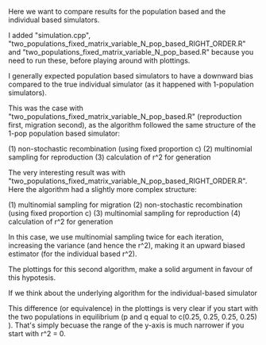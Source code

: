 Here we want to compare results for the population based and the individual based simulators.

I added "simulation.cpp", "two_populations_fixed_matrix_variable_N_pop_based_RIGHT_ORDER.R" and "two_populations_fixed_matrix_variable_N_pop_based.R" because you need to run these, before playing around with plottings.

I generally expected population based simulators to have a downward bias compared to the true individual simulator (as it happened with 1-population simulators).

This was the case with "two_populations_fixed_matrix_variable_N_pop_based.R" (reproduction first, migration second), as the algorithm followed the same structure of the 1-pop population based simulator:

(1) non-stochastic recombination (using fixed proportion c)  (2) multinomial sampling for reproduction  (3) calculation of r^2 for generation 

The very interesting result was with "two_populations_fixed_matrix_variable_N_pop_based_RIGHT_ORDER.R". Here the algorithm had a slightly more complex structure:

(1) multinomial sampling for migration  (2) non-stochastic recombination (using fixed proportion c)  (3) multinomial sampling for reproduction  (4) calculation of r^2 for generation 

 In this case, we use multinomial sampling twice for each iteration, increasing the variance (and hence the r^2), making it an upward biased estimator (for the individual based r^2).
 
 The plottings for this second algorithm, make a solid argument in favour of this hypotesis. 
 
 If we think about the underlying algorithm for the individual-based simulator

This difference (or equivalence) in the plottings is very clear if you start with the two populations in equilibrium (p and q equal to c(0.25, 0.25, 0.25, 0.25) ).
That's simply becuase the range of the y-axis is much narrower if you start with r^2 = 0.
